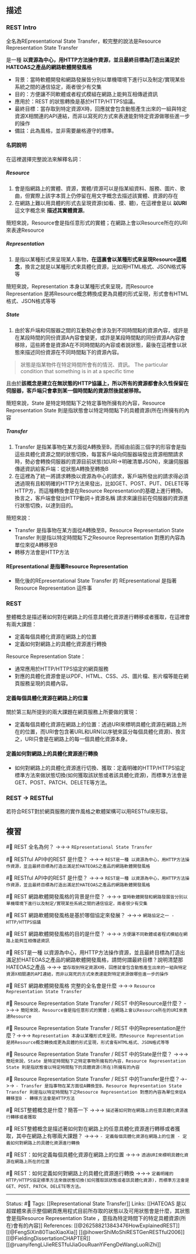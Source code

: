## 描述


### REST Intro

全名為REpresentational State Transfer，較完整的說法是Resource Representation State Transfer

是一種 **以資源為中心，用HTTP方法操作資源，並且最終目標為打造出滿足於HATEOAS之產品的網路軟體開發風格**

- 背景：當時軟體開發和網路發展皆分別以單機環境下進行以及制定/實現某些系統之間的通信協定，兩者很少有交集
- 目的：方便讓不同軟體或者程式模組在網路上能夠互相傳遞資訊
- 應用於：REST 的狀態轉換是基於HTTP/HTTPS協議。
- 最終目標：當存取到特定資源X時，回應就會包含動態產生出來的一組與特定資源X相關連的API連結，而非以寫死的方式來表達能對特定資源做哪些進一步的操作
- 備註：此為風格，並非需要嚴格遵守的標準。

#### 名詞說明

在這裡選擇完整說法來解釋名詞：

##### Resource
1. 會是指網路上的實體、資源，實體/資源可以是指某組資料、服務、圖片、歌曲，但實際上該字本質上仍停留在用文字概念去描述該實體、資源的存在
2. 在網路上難以用具體的形式去呈現資源(如看、摸、聽)，在這裡會是以 **以URI** 這文字概念來 **描述其實體資源**。

簡短來說，Resource會是指任意形式的實體；在網路上會以Resource所在的URI來表達Resource

##### Representation
1. 是指以某種形式來呈現某人事物，**在這裏會以某種形式來呈現Resource這概念**，換言之就是以某種形式來具體化資源，比如用HTML格式、JSON格式等等

簡短來說，Representation 本身以某種形式來呈現，而Resource Representation 是將Resource概念轉換成更為具體的形式呈現，形式會有HTML格式、JSON格式等等

##### State
1. 由於客戶端和伺服器之間的互動勢必會涉及到不同時間點的資源內容，或許是在某段時間的同份資源A內容會變更，或許是某段時間點的同份資源A內容會移除，這些將會是資源A在不同時間點的內容或者說狀態，最後在這裡會以狀態來描述同份資源在不同時間點下的資源內容。

> 狀態是指某物件在特定時間所會有的情況、資訊。 The particular condition that something is in at a specific time

且由於**該概念是建立在無狀態的HTTP協議上，所以所有的資源都會永久性保留在伺服器，客戶端只會拿到某一個時間點的資源然後就被移除。**


簡短來說，State 是特定時間點下之特定事物所擁有的內容，Resource Representation State 則是指狀態會以特定時間點下的具體資源(所在)所擁有的內容

##### Transfer
1. Transfer 是指某事物在某方面從A轉換至B，而經由前面三個字的形容會是指這些具體化資源之間的狀態切換，每當客戶端向伺服器端發出資源相關請求時，勢必會轉換伺服器的資源目前狀態(如URI->明確清單JSON)，來讓伺服器傳遞資訊給客戶端：從狀態A轉換至轉換B
2. 在這裡為了統一將請求轉換以資源為中心的請求，客戶端所發出的請求得必須透過現有且較明確的HTTP方法來發出，比如GET、POST、PUT、DELETE等HTTP方，而這種轉換會是在Resource Representation的基礎上進行轉換。 換言之，客戶端會發出HTTP動詞＋資源名稱 請求來讓目前在伺服器的資源進行狀態切換，以達到目的。

簡短來說：
- Transfer 是指事物在某方面從A轉換至B，Resource Representation State Transfer 則是指以特定時間點下之Resource Representation 對應的內容為單位來從A轉移至B
- 轉移方法會是HTTP方法


#### REpresentational 是指著Resource Representation 
- 簡化後的REpresentational State Transfer 的 REpresentational 是指著Resource Representation 這件事


### REST
整體概念是描述著如何對在網路上的任意具體化資源進行轉移或者獲取，在這裡會有兩大課題：
- 定義每個具體化資源在網路上的位置
- 定義如何對網路上的具體化資源進行轉換

Resource Representation State：
- 通常應用於HTTP/HTTPS協定的網頁服務
- 對應的具體化資源會是以PDF、HTML、CSS、JS、圖片檔、影片檔等能在網頁服務呈現的具體內容。

#### 定義每個具體化資源在網路上的位置
關於第三點所提到的兩大課題在網頁服務上所要做的實現：
- 定義每個具體化資源在網路上的位置：透過URI來標明具體化資源在網路上所在的位置，而URI會包含著URL和URN(以序號來區分每個具體化資源)、換言之，URI只會是在網路上的每一個具體化資源本身。

#### 定義如何對網路上的具體化資源進行轉換
- 如何對網路上的具體化資源進行切換、獲取：定義明確的HTTP/HTTPS協定標準方法來做狀態切換(如何獲取該狀態或者該具體化資源)，而標準方法會是GET、POST、PATCH、DELETE等方法。


### REST -> RESTful
若符合REST對於網頁服務的實作風格之軟體架構可以用RESTful來形容。


## 複習

#🧠 REST 全名為何？ ->->-> `REpresentational State Transfer`
<!--SR:!2023-02-26,67,230-->

#🧠 RESTful API中的REST 是什麼？ ->->-> `REST是一種 以資源為中心，用HTTP方法操作資源，並且最終目標為打造出滿足於HATEOAS之產品的網路軟體開發風格`
<!--SR:!2023-05-02,97,245-->
<!--SR:!2023-01-29,67,250-->


#🧠 RESTful API中的REST 是什麼？ ->->-> `REST是一種 以資源為中心，用HTTP方法操作資源，並且最終目標為打造出滿足於HATEOAS之產品的網路軟體開發風格`
<!--SR:!2023-05-02,97,245-->


#🧠 REST 網路軟體開發風格的背景是什麼？ ->->-> `當時軟體開發和網路發展皆分別以單機環境下進行以及制定/實現某些系統之間的通信協定，兩者很少有交集`
<!--SR:!2023-02-08,74,250-->

#🧠 REST 網路軟體開發風格是基於哪個協定來發展？ ->->-> `網路協定之一 - HTTP/HTTPS協議`
<!--SR:!2023-07-21,171,250-->

#🧠 REST 網路軟體開發風格的目的是什麼？ ->->-> `方便讓不同軟體或者程式模組在網路上能夠互相傳遞資訊`
<!--SR:!2023-03-22,75,230-->

#🧠 REST是一種 以資源為中心，用HTTP方法操作資源，並且最終目標為打造出滿足於HATEOAS之產品的網路軟體開發風格，請問何謂最終目標？說明清楚那HATEOAS之產品 ->->-> `當存取到特定資源X時，回應就會包含動態產生出來的一組與特定資源X相關連的API連結，而非以寫死的方式來表達能對特定資源做哪些進一步的操作`
<!--SR:!2023-03-09,88,249-->


#🧠 REST 網路軟體開發風格 完整的全名會是什麼 ->->-> `Resource Representation State Transfer`
<!--SR:!2023-05-11,125,250-->


#🧠 Resource Representation State Transfer / REST 中的Resource是什麼？ ->->-> `簡短來說，Resource會是指任意形式的實體；在網路上會以Resource所在的URI來表達Resource`
<!--SR:!2023-04-07,68,244-->


#🧠  Resource Representation State Transfer / REST 中的Representation是什麼？->->-> `Representation 本身以某種形式來呈現，而Resource Representation 是將Resource概念轉換成更為具體的形式呈現，形式會有HTML格式、JSON格式等等`
<!--SR:!2023-08-21,193,250-->


#🧠 Resource Representation State Transfer / REST 中的State是什麼？ ->->-> `簡短來說，State 是特定時間點下之特定事物所擁有的內容，Resource Representation State 則是指狀態會以特定時間點下的具體資源(所在)所擁有的內容`
<!--SR:!2023-02-08,74,250-->


#🧠 Resource Representation State Transfer / REST 中的Transfer是什麼？->->-> `- Transfer 是指事物在某方面從A轉換至B，Resource Representation State Transfer 則是指以特定時間點下之Resource Representation 對應的內容為單位來從A轉移至B - 轉移方法會是HTTP方法`
<!--SR:!2023-02-19,54,209-->

#🧠 REST整體概念是什麼？簡答一下 ->->-> `描述著如何對在網路上的任意具體化資源進行轉移或者獲取`
<!--SR:!2023-05-10,113,210-->

#🧠 REST整體概念是描述著如何對在網路上的任意具體化資源進行轉移或者獲取，其中在網路上有哪兩大課題？ ->->-> `- 定義每個具體化資源在網路上的位置 - 定義如何對網路上的具體化資源進行轉換`
<!--SR:!2023-08-19,191,250-->


#🧠 REST：如何定義每個具體化資源在網路上的位置 ->->-> `透過URI來標明具體化資源在網路上所在的位置`
<!--SR:!2023-07-19,170,250-->

#🧠 REST：如何定義如何對網路上的具體化資源進行轉換 ->->-> `定義明確的HTTP/HTTPS協定標準方法來做狀態切換(如何獲取該狀態或者該具體化資源)，而標準方法會是GET、POST、PATCH、DELETE等方法。`
<!--SR:!2023-03-11,88,249-->



---
Status: #🌱 
Tags:
[[Representational State Transfer]]
Links:
[[HATEOAS 是以超媒體來表示整個網頁應用程式目前所存取的狀態以及可用狀態會是什麼，其狀態會是指Resource Representation State ，意指為特定時間下的特定具體資源(所在)會有的內容]]
References:
[[@262588213843476HowExplainedREST]]
[[@FengSiXin80TiaoXiaoXia]]
[[@ihowerShiMoShiRESTGenRESTful2006]]
[[@FieldingDissertationCHAPTER]]
[[@ruanyifengLiJieRESTfulJiaGouRuanYiFengDeWangLuoRiZhi]]